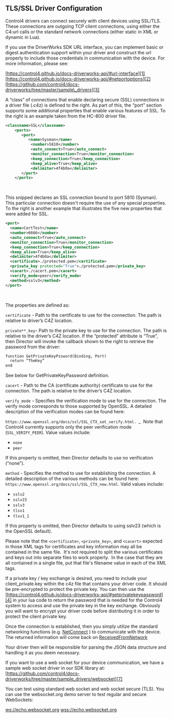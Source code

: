 ## TLS/SSL Driver Configuration

Control4 drivers can connect securely with client devices using SSL/TLS. These connections are outgoing TCP client connections, using either the C4:url calls or the standard network connections (either static in XML or dynamic in Lua).

If you use the DriverWorks SDK URL interface, you can implement basic or digest authentication support within your driver and construct the url properly to include those credentials in communication with the device. For more information, please see:

[https://control4.github.io/docs-driverworks-api/#url-interface][1]
[https://control4.github.io/docs-driverworks-api/#netportoptions][2]
[https://github.com/control4/docs-driverworks/tree/master/sample\_drivers][3]

A “class” of connections that enable declaring secure (SSL) connections in a driver file (.c4z) is defined to the right. As part of this, the “port” section supports some additional properties that enable various features of SSL. To the right is an example taken from the HC-800 driver file.
 

```xml
<classname>SSL</classname>
    <ports>
       <port>
          <name>Sysman</name>
           <number>5810</number>
           <auto_connect>True</auto_connect>
           <monitor_connection>True</monitor_connection>
           <keep_connection>True</keep_connection>
           <keep_alive>True</keep_alive>
           <delimiter>4f4b0a</delimiter>
       </port>
    </ports>
```
 

This snipped declares an SSL connection bound to port 5810 (Sysman). This particular connection doesn't require the use of any special properties. To the right is another example that illustrates the five new properties that were added for SSL.
 

```xml
<port>
  <name>CertTest</name>
  <number>6666</number>
  <auto_connect>True</auto_connect>
  <monitor_connection>True</monitor_connection>
  <keep_connection>True</keep_connection>
  <keep_alive>True</keep_alive>
  <delimiter>4f4b0a</delimiter>
  <certificate>./protected.pem</certificate>
  <private_key protected="True">./protected.pem</private_key>
  <cacert>./cacert.pem</cacert>
  <verify_mode>peer</verify_mode>
  <method>sslv3</method>
</port>
```
 

The properties are defined as:

`certificate` - Path to the certificate to use for the connection. The path is relative to driver’s C4Z location.


`private**_key`- Path to the private key to use for the connection. The path is relative to the driver’s C4Z location. If the “protected” attribute is “True”, then Director will invoke the callback shown to the right to retrieve the password from the driver:

```xml
function GetPrivateKeyPssword(Binding, Port)
  return “TheKey”
end
```

See below for GetPrivateKeyPassword definition.

`cacert` - Path to the CA (certificate authority) certificate to use for the connection. The path is relative to the driver’s C4Z location.


`verify_mode` - Specifies the verification mode to use for the connection. The verify mode corresponds to those supported by OpenSSL. A detailed description of the verification modes can be found here:


 `https://www.openssl.org/docs/ssl/SSL_CTX_set_verify.html. `\_ 
Note that Control4 currently supports only the peer verification mode (`SSL_VERIFY_PEER`). Value values include:

- `none`
- `peer`


If this property is omitted, then Director defaults to use no verification (“none”).


`method` - Specifies the method to use for establishing the connection. A detailed description of the various methods can be found here: `https://www.openssl.org/docs/ssl/SSL_CTX_new.html`. Valid values include:


- `sslv2`
- `sslv23`
- `sslv3`
- `tlsv1`
- `tlsv1_1`

If this property is omitted, then Director defaults to using sslv23 (which is the OpenSSL default).


Please note that the `<certificate>`, `<private_key>`, and `<cacert>` expected in those XML tags for certificates and key information may all be contained in the same file.  It's not required to split the various certificates and keys out into separate files to work properly.  In the case that they are all contained in a single file, put that file's filename value in each of the XML tags.


If a private key / key exchange is desired, you need to include your client_private.key within the c4z file that contains your driver code. It should be pre-encrypted to protect the private key. You can then use the [https://control4.github.io/docs-driverworks-api/#getprivatekeypassword][4] in your lua code to return the password that is needed for the Control4 system to access and use the private key in the key exchange. Obviously you will want to encrypt your driver code before distributing it in order to protect the client private key.
 
Once the connection is established, then you simply utilize the standard networking functions (e.g. [NetConnect][5] ) to communicate with the device. The returned information will come back on [ReceivedFromNetwork][6] 

Your driver then will be responsible for parsing the JSON data structure and handling it as you deem necessary.
 
If you want to use a web socket for your device communication, we have a sample web socket driver in our SDK library at:
[https://github.com/control4/docs-driverworks/tree/master/sample_drivers/websocket][7]
 
You can test using standard web socket and web socket secure (TLS). You can use the websocket.org demo server to test regular and secure WebSockets:
 
[ws://echo.websocket.org][8]
[wss://echo.websocket.org][9]

[1]:	https://control4.github.io/docs-driverworks-api/#url-interface
[2]:	https://control4.github.io/docs-driverworks-api/#netportoptions
[3]:	https://github.com/control4/docs-driverworks/tree/master/sample_drivers
[4]:	https://control4.github.io/docs-driverworks-api/#getprivatekeypassword "GetPrivatekeyPassword API"
[5]:	https://control4.github.io/docs-driverworks-api/#netconnect
[6]:	https://control4.github.io/docs-driverworks-api/#receivedfromnetwork
[7]:	[https://github.com/control4/docs-driverworks/tree/master/sample_drivers/websocket]
[8]:	ws://echo.websocket.org
[9]:	wss://echo.websocket.org